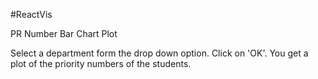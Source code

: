 #ReactVis

PR Number Bar Chart Plot

Select a department form the drop down option. Click on 'OK'. You get a plot of the priority numbers of the students.